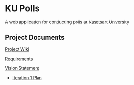 # KU Polls

A web application for conducting polls at [Kasetsart University](https://www.ku.ac.th/th)

## Project Documents

[Project Wiki](../../wiki/Home)

[Requirements](../../wiki/Requirements)

[Vision Statement](../../wiki/Vision%20Statement)    

- [Iteration 1 Plan](../../wiki/iteration%201)
